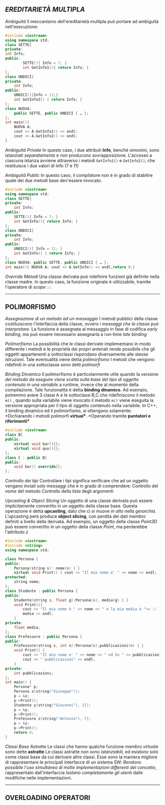 ## _EREDITARIETÀ MULTIPLA_

_Ambiguità_
Il meccanismo dell'ereditarietà multipla può portare ad ambiguità nell'esecuzione:

```c++
#include <iostream>
using namespace std;
class SETTE{
private:
int Info;
public:
		SETTE(){ Info = 7; }
		int GetInfo1(){ return Info; }
};
class UNDICI{
private:
	int Info;
public:
	UNDICI(){Info = 11;}
	int GetInfo2() { return Info; }
};
class NUOVA:
	public SETTE, public UNDICI { … };
};
int main(){
	NUOVA A;
	cout << A.GetInfo1() << endl;
	cout << A.GetInfo2() << endl;
}
```

_Ambiguità Private_
In questo caso, i due attributi **Info**, benchè omonimi, sono istanziati _separatamente_ e non producono sovrapposizione.
L'accesso a ciascuna istanza avviene attraverso i metodi `GetInfo1()` e `GetInfo2()`, che restituisce i due valori di Info (7 e 11)

_Ambiguità Public_
In questo caso, il compilatore non è in grado di stabilire quale dei due metodi base dev'essere invocato.

```c++
#include <iostream>
using namespace std;
class SETTE{
private:
	int Info;
public:
	SETTE(){ Info = 7; }
	int GetInfo(){ return Info; }
};
class UNDICI{
private:
	int Info;
public:
	UNDICI(){ Info = 11; }
	int GetInfo() { return Info; }
};
class NUOVA: public SETTE, public UNDICI { … };
int main(){ NUOVA A; cout << A.GetInfo() << endl;return 0;}
```

_Override Metodi_
Una classe derivata può ridefinire funzioni già definite nella classe madre.
In questo caso, la funzione originale è utilizzabile, tramite l'operatore di _scope_ `::`

---

## **POLIMORFISMO**

_Assegnazione di un metodo ad un messaggio_
I metodi pubblici della classe costituiscono l'interfaccia della classe, ovvero i _messaggi che la classe può interpretare_.
La funzione è assegnata al messaggio in fase di codifica _early binding_, ma può essere necessario assegnarla a run-time _late binding_

_Polimorfismo_
La possibilità che le classi derivate implementano in modo differente i metodi e le proprietà dei propri antenati rende possibile che gli oggetti appartenenti a sottoclassi rispondano diversamente alle stesse istruzioni. Tale eventualità viene detta _polimorfismo_
I metodi che vengono ridefiniti in una sottoclasse sono detti _polimorfi_

_Binding Dinamico_
Il polimorfismo è particolarmente utile quando la _versione del metodo da eseguire viene scelta sulla base del tipo di oggetto contenuto in una variabile_ a runtime, invece che al momento della compilazione. Tale funzionalità è detta **binding dinamico**.
Ad esempio, potremmo avere 3 classi A e le sottoclassi B,C che ridefiniscono il metodo `m()` , quando sulla variabile viene invocato il metodo `m()` viene eseguita la versione appropriata per il tipo di oggetto contenuto nella variabile.
In C++, il binding dinamico ed il polimorfismo, si ottengono solamente:
\*Dichiarando i metodi polimorfi **virtual\***.
\*Operando tramite **puntatori e riferimenti\***

```c++
#include <iostream>
class B{
public:
	virtual void bar(){};
	virtual void qux(){};
};
class C : public B{
public:
	void bar() override{};
};
```

_Controllo dei tipi_
Controllare i tipi significa verificare che ad un oggetto vengano inviati solo messaggi che è in grado di comprendere:
Controllo del _nome_ del metodo
Controllo della _lista_ degli argomenti

_Upcasting & Object Slicing_
Un oggetto di una classe derivata può essere implicitamente convertito in un oggetto della classe base.
Questa operazione è detta **upcasting**, dato che ci si muove _in alto nella gerarchia_.
L'upcasting però produce **object slicing**, con perdita dei dati membro definiti a livello della derivata. Ad esempio, un oggetto della classe _Point3D_ può essere convertito in un oggetto della classe _Point_, ma perderebbe l'attributo _z_

```c++
#include <iostream>
#include <string>
using namespace std;

class Persona {
public:
	Persona(string s): nome(s) { }
	virtual void Print() { cout << "Il mio nome e' " << nome << endl; }
protected:
	string nome;
};
class Studente : public Persona {
public:
	Studente(string s, float g):Persona(s), media(g) { }
	void Print(){
		cout << "Il mio nome è " << nome << " e la mia media è "<< // lol avevi sbagliato le virgolette
		media << endl;
	}
private:
	float media;
};
class Professore : public Persona {
public:
	Professore(string s, int n):Persona(s),pubblicazioni(n) { }
	void Print() {
		cout << "Il mio nome e' " << nome << " ed ho " << pubblicazioni;
		cout << " pubblicazioni" << endl;
	}
private:
	int pubblicazioni;
};
int main() {
	Persona* p;
	Persona x(string("Giuseppe"));
	p = &x;
	p->Print();
	Studente y(string("Giovanni"), 21);
	p = &y;
	p->Print();
	Professore z(string("Antonio"), 7);
	p = &z;
	p->Print();
	return 0;
}
```

_Classi Base Astratte_
Le classi che hanno qualche funzione membro _virtuale_ sono dette **astratte**
Le classi astratte _non sono istanziabili_, ed esistono solo come classi base da cui derivare altre classi.
Esse sono la maniera migliore di rappresentare le principali interfacce di un sistema SW:
_Rendono possibile l'uso simultaneo di molte implementazioni differenti del concetto_, rappresentato dall'interfaccia
_Isolano completamente gli utenti_ dalle modifiche nelle implementazioni.

---

## **OVERLOADING OPERATORI**
